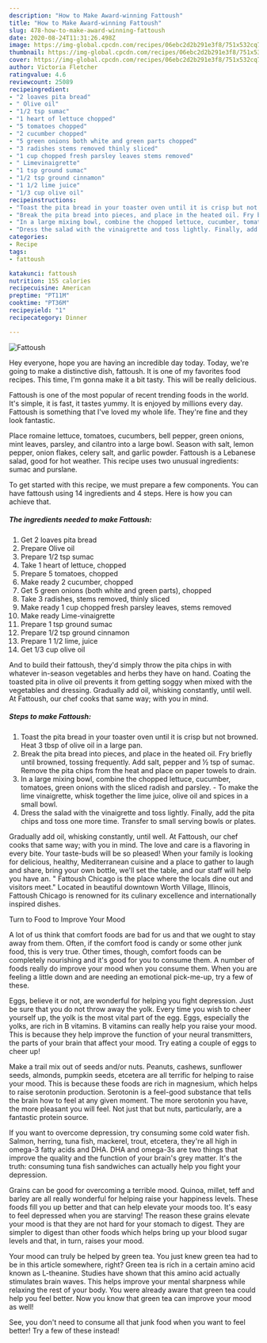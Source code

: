 ```yaml
---
description: "How to Make Award-winning Fattoush"
title: "How to Make Award-winning Fattoush"
slug: 478-how-to-make-award-winning-fattoush
date: 2020-08-24T11:31:26.498Z
image: https://img-global.cpcdn.com/recipes/06ebc2d2b291e3f8/751x532cq70/fattoush-recipe-main-photo.jpg
thumbnail: https://img-global.cpcdn.com/recipes/06ebc2d2b291e3f8/751x532cq70/fattoush-recipe-main-photo.jpg
cover: https://img-global.cpcdn.com/recipes/06ebc2d2b291e3f8/751x532cq70/fattoush-recipe-main-photo.jpg
author: Victoria Fletcher
ratingvalue: 4.6
reviewcount: 25089
recipeingredient:
- "2 loaves pita bread"
- " Olive oil"
- "1/2 tsp sumac"
- "1 heart of lettuce chopped"
- "5 tomatoes chopped"
- "2 cucumber chopped"
- "5 green onions both white and green parts chopped"
- "3 radishes stems removed thinly sliced"
- "1 cup chopped fresh parsley leaves stems removed"
- " Limevinaigrette"
- "1 tsp ground sumac"
- "1/2 tsp ground cinnamon"
- "1 1/2 lime juice"
- "1/3 cup olive oil"
recipeinstructions:
- "Toast the pita bread in your toaster oven until it is crisp but not browned. Heat 3 tbsp of olive oil in a large pan."
- "Break the pita bread into pieces, and place in the heated oil. Fry briefly until browned, tossing frequently. Add salt, pepper and ½ tsp of sumac. Remove the pita chips from the heat and place on paper towels to drain."
- "In a large mixing bowl, combine the chopped lettuce, cucumber, tomatoes, green onions with the sliced radish and parsley. To make the lime vinaigrette, whisk together the lime juice, olive oil and spices in a small bowl."
- "Dress the salad with the vinaigrette and toss lightly. Finally, add the pita chips and toss one more time. Transfer to small serving bowls or plates."
categories:
- Recipe
tags:
- fattoush

katakunci: fattoush 
nutrition: 155 calories
recipecuisine: American
preptime: "PT11M"
cooktime: "PT36M"
recipeyield: "1"
recipecategory: Dinner

---
```



![Fattoush](https://img-global.cpcdn.com/recipes/06ebc2d2b291e3f8/751x532cq70/fattoush-recipe-main-photo.jpg)

Hey everyone, hope you are having an incredible day today. Today, we're going to make a distinctive dish, fattoush. It is one of my favorites food recipes. This time, I'm gonna make it a bit tasty. This will be really delicious.

Fattoush is one of the most popular of recent trending foods in the world. It's simple, it is fast, it tastes yummy. It is enjoyed by millions every day. Fattoush is something that I've loved my whole life. They're fine and they look fantastic.

Place romaine lettuce, tomatoes, cucumbers, bell pepper, green onions, mint leaves, parsley, and cilantro into a large bowl. Season with salt, lemon pepper, onion flakes, celery salt, and garlic powder. Fattoush is a Lebanese salad, good for hot weather. This recipe uses two unusual ingredients: sumac and purslane.


To get started with this recipe, we must prepare a few components. You can have fattoush using 14 ingredients and 4 steps. Here is how you can achieve that.

<!--inarticleads1-->

##### The ingredients needed to make Fattoush:

1. Get 2 loaves pita bread
1. Prepare  Olive oil
1. Prepare 1/2 tsp sumac
1. Take 1 heart of lettuce, chopped
1. Prepare 5 tomatoes, chopped
1. Make ready 2 cucumber, chopped
1. Get 5 green onions (both white and green parts), chopped
1. Take 3 radishes, stems removed, thinly sliced
1. Make ready 1 cup chopped fresh parsley leaves, stems removed
1. Make ready  Lime-vinaigrette
1. Prepare 1 tsp ground sumac
1. Prepare 1/2 tsp ground cinnamon
1. Prepare 1 1/2 lime, juice
1. Get 1/3 cup olive oil


And to build their fattoush, they&#39;d simply throw the pita chips in with whatever in-season vegetables and herbs they have on hand. Coating the toasted pita in olive oil prevents it from getting soggy when mixed with the vegetables and dressing. Gradually add oil, whisking constantly, until well. At Fattoush, our chef cooks that same way; with you in mind. 

<!--inarticleads2-->

##### Steps to make Fattoush:

1. Toast the pita bread in your toaster oven until it is crisp but not browned. Heat 3 tbsp of olive oil in a large pan.
1. Break the pita bread into pieces, and place in the heated oil. Fry briefly until browned, tossing frequently. Add salt, pepper and ½ tsp of sumac. Remove the pita chips from the heat and place on paper towels to drain.
1. In a large mixing bowl, combine the chopped lettuce, cucumber, tomatoes, green onions with the sliced radish and parsley. - To make the lime vinaigrette, whisk together the lime juice, olive oil and spices in a small bowl.
1. Dress the salad with the vinaigrette and toss lightly. Finally, add the pita chips and toss one more time. Transfer to small serving bowls or plates.


Gradually add oil, whisking constantly, until well. At Fattoush, our chef cooks that same way; with you in mind. The love and care is a flavoring in every bite. Your taste-buds will be so pleased! When your family is looking for delicious, healthy, Mediterranean cuisine and a place to gather to laugh and share, bring your own bottle, we&#39;ll set the table, and our staff will help you have an. &#34; Fattoush Chicago is the place where the locals dine out and visitors meet.&#34; Located in beautiful downtown Worth Village, Illinois, Fattoush Chicago is renowned for its culinary excellence and internationally inspired dishes. 

Turn to Food to Improve Your Mood


A lot of us think that comfort foods are bad for us and that we ought to stay away from them. Often, if the comfort food is candy or some other junk food, this is very true. Other times, though, comfort foods can be completely nourishing and it's good for you to consume them. A number of foods really do improve your mood when you consume them. When you are feeling a little down and are needing an emotional pick-me-up, try a few of these.

Eggs, believe it or not, are wonderful for helping you fight depression. Just be sure that you do not throw away the yolk. Every time you wish to cheer yourself up, the yolk is the most vital part of the egg. Eggs, especially the yolks, are rich in B vitamins. B vitamins can really help you raise your mood. This is because they help improve the function of your neural transmitters, the parts of your brain that affect your mood. Try eating a couple of eggs to cheer up!

Make a trail mix out of seeds and/or nuts. Peanuts, cashews, sunflower seeds, almonds, pumpkin seeds, etcetera are all terrific for helping to raise your mood. This is because these foods are rich in magnesium, which helps to raise serotonin production. Serotonin is a feel-good substance that tells the brain how to feel at any given moment. The more serotonin you have, the more pleasant you will feel. Not just that but nuts, particularly, are a fantastic protein source.

If you want to overcome depression, try consuming some cold water fish. Salmon, herring, tuna fish, mackerel, trout, etcetera, they're all high in omega-3 fatty acids and DHA. DHA and omega-3s are two things that improve the quality and the function of your brain's grey matter. It's the truth: consuming tuna fish sandwiches can actually help you fight your depression. 

Grains can be good for overcoming a terrible mood. Quinoa, millet, teff and barley are all really wonderful for helping raise your happiness levels. These foods fill you up better and that can help elevate your moods too. It's easy to feel depressed when you are starving! The reason these grains elevate your mood is that they are not hard for your stomach to digest. They are simpler to digest than other foods which helps bring up your blood sugar levels and that, in turn, raises your mood.

Your mood can truly be helped by green tea. You just knew green tea had to be in this article somewhere, right? Green tea is rich in a certain amino acid known as L-theanine. Studies have shown that this amino acid actually stimulates brain waves. This helps improve your mental sharpness while relaxing the rest of your body. You were already aware that green tea could help you feel better. Now you know that green tea can improve your mood as well!

See, you don't need to consume all that junk food when you want to feel better! Try a few of these instead!

